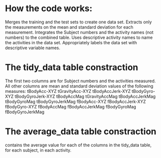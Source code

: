 # How the code works:
Merges the training and the test sets to create one data set.
Extracts only the measurements on the mean and standard deviation for each measurement. 
Integrates the Subject numbers and the activity names (not numbers) to the combined table.
Uses descriptive activity names to name the activities in the data set.
Appropriately labels the data set with descriptive variable names. 

# The tidy_data table constraction
The first two columns are for Subject numbers and the activities measured. 
All other columns are mean and standard deviation values of the following measures:
tBodyAcc-XYZ
tGravityAcc-XYZ
tBodyAccJerk-XYZ
tBodyGyro-XYZ
tBodyGyroJerk-XYZ
tBodyAccMag
tGravityAccMag
tBodyAccJerkMag
tBodyGyroMag
tBodyGyroJerkMag
fBodyAcc-XYZ
fBodyAccJerk-XYZ
fBodyGyro-XYZ
fBodyAccMag
fBodyAccJerkMag
fBodyGyroMag
fBodyGyroJerkMag

# The average_data table constraction
contains the average value for each of the columns in the tidy_data table, for each subject, in each activity.
